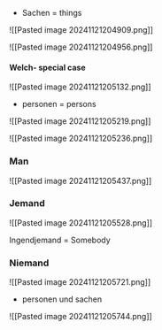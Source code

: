 * Sachen = things 

![[Pasted image 20241121204909.png]]

![[Pasted image 20241121204956.png]]

#### Welch- special case 

![[Pasted image 20241121205132.png]]

+ personen = persons 

![[Pasted image 20241121205219.png]]

![[Pasted image 20241121205236.png]]

### Man

![[Pasted image 20241121205437.png]]

### Jemand 

![[Pasted image 20241121205528.png]]

Ingendjemand = Somebody

### Niemand 

![[Pasted image 20241121205721.png]]

* personen und sachen 

![[Pasted image 20241121205744.png]]

